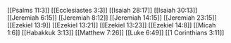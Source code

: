 [[Psalms 11:3]]
[[Ecclesiastes 3:3]]
[[Isaiah 28:17]]
[[Isaiah 30:13]]
[[Jeremiah 6:15]]
[[Jeremiah 8:12]]
[[Jeremiah 14:15]]
[[Jeremiah 23:15]]
[[Ezekiel 13:9]]
[[Ezekiel 13:21]]
[[Ezekiel 13:23]]
[[Ezekiel 14:8]]
[[Micah 1:6]]
[[Habakkuk 3:13]]
[[Matthew 7:26]]
[[Luke 6:49]]
[[1 Corinthians 3:11]]
